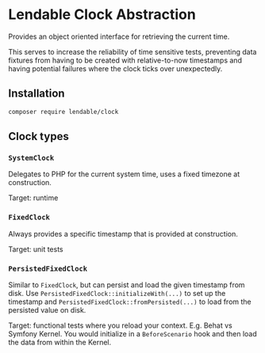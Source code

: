 Lendable Clock Abstraction
====
Provides an object oriented interface for retrieving the current time.

This serves to increase the reliability of time sensitive tests, preventing data fixtures
from having to be created with relative-to-now timestamps and having potential failures where
the clock ticks over unexpectedly.

## Installation
```bash
composer require lendable/clock
```

## Clock types
### `SystemClock`
Delegates to PHP for the current system time, uses a fixed timezone at construction.

Target: runtime

### `FixedClock`
Always provides a specific timestamp that is provided at construction.

Target: unit tests 

### `PersistedFixedClock`
Similar to `FixedClock`, but can persist and load the given timestamp from disk.
Use `PersistedFixedClock::initializeWith(...)` to set up the timestamp and `PersistedFixedClock::fromPersisted(...)`
to load from the persisted value on disk.

Target: functional tests where you reload your context. E.g. Behat vs Symfony Kernel. You
would initialize in a `BeforeScenario` hook and then load the data from within the Kernel. 

 
